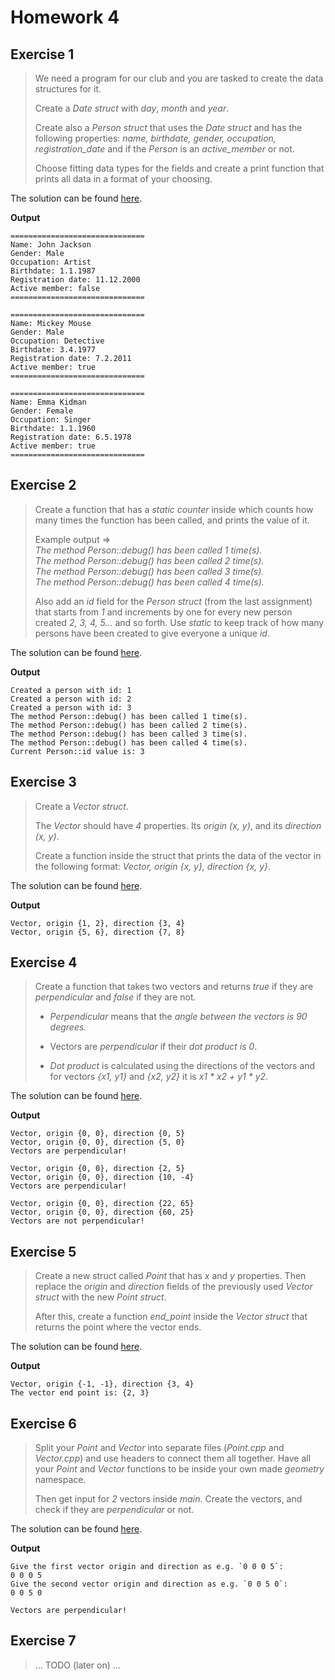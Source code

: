 # Homework 4

## Exercise 1

> We need a program for our club and you are tasked to create the data structures for it.
>
> Create a *Date struct* with *day*, *month* and *year*.
>
> Create also a *Person struct* that uses the *Date struct* and has the following properties: *name, birthdate, gender, occupation, registration_date* and if the *Person* is an *active_member* or not.
>
> Choose fitting data types for the fields and create a print function that prints all data in a format of your choosing.

The solution can be found [here](Exercise_1/).

**Output**

```
==============================
Name: John Jackson
Gender: Male
Occupation: Artist
Birthdate: 1.1.1987
Registration date: 11.12.2000
Active member: false
==============================

==============================
Name: Mickey Mouse
Gender: Male
Occupation: Detective
Birthdate: 3.4.1977
Registration date: 7.2.2011
Active member: true
==============================

==============================
Name: Emma Kidman
Gender: Female
Occupation: Singer
Birthdate: 1.1.1960
Registration date: 6.5.1978
Active member: true
==============================
```

## Exercise 2

> Create a function that has a *static counter* inside which counts how many times the function has been called, and prints the value of it.
>
> Example output =>  
> *The method Person::debug() has been called 1 time(s).*  
> *The method Person::debug() has been called 2 time(s).*  
> *The method Person::debug() has been called 3 time(s).*  
> *The method Person::debug() has been called 4 time(s).*
>
> Also add an *id* field for the *Person struct* (from the last assignment) that starts from *1* and increments by one for every new person created *2, 3, 4, 5...* and so forth. Use *static* to keep track of how many persons have been created to give everyone a unique *id*.

The solution can be found [here](Exercise_2/).

**Output**

```
Created a person with id: 1
Created a person with id: 2
Created a person with id: 3
The method Person::debug() has been called 1 time(s).
The method Person::debug() has been called 2 time(s).
The method Person::debug() has been called 3 time(s).
The method Person::debug() has been called 4 time(s).
Current Person::id value is: 3
```

## Exercise 3

> Create a *Vector struct*.
>
> The *Vector* should have *4* properties. Its *origin (x, y)*, and its *direction (x, y)*. 
>
> Create a function inside the struct that prints the data of the vector in the following format: *Vector, origin {x, y}, direction {x, y}*.

The solution can be found [here](Exercise_3/).

**Output**

```
Vector, origin {1, 2}, direction {3, 4}
Vector, origin {5, 6}, direction {7, 8}
```

## Exercise 4

> Create a function that takes two vectors and returns *true* if they are *perpendicular* and *false* if they are not.
>
> - *Perpendicular* means that the *angle between the vectors is 90 degrees.*
>
> - Vectors are *perpendicular* if their *dot product is 0*.
>
> - *Dot product* is calculated using the directions of the vectors and for vectors *{x1, y1}* and *{x2, y2}* it is _x1 * x2 + y1 * y2_.

The solution can be found [here](Exercise_4/).

**Output**

```
Vector, origin {0, 0}, direction {0, 5}
Vector, origin {0, 0}, direction {5, 0}
Vectors are perpendicular!

Vector, origin {0, 0}, direction {2, 5}
Vector, origin {0, 0}, direction {10, -4}
Vectors are perpendicular!

Vector, origin {0, 0}, direction {22, 65}
Vector, origin {0, 0}, direction {60, 25}
Vectors are not perpendicular!
```

## Exercise 5

> Create a new struct called *Point* that has *x* and *y* properties. Then replace the *origin* and *direction* fields of the previously used *Vector struct* with the new *Point struct*.
>
> After this, create a function *end_point* inside the *Vector struct* that returns the point where the vector ends.

The solution can be found [here](Exercise_5/).

**Output**

```
Vector, origin {-1, -1}, direction {3, 4}
The vector end point is: {2, 3}
```

## Exercise 6

> Split your *Point* and *Vector* into separate files (*Point.cpp* and *Vector.cpp*) and use headers to connect them all together. Have all your *Point* and *Vector* functions to be inside your own made *geometry* namespace.
>
> Then get input for *2* vectors inside *main*. Create the vectors, and check if they are *perpendicular* or not.

The solution can be found [here](Exercise_6/).

**Output**

```
Give the first vector origin and direction as e.g. `0 0 0 5`:
0 0 0 5
Give the second vector origin and direction as e.g. `0 0 5 0`:
0 0 5 0

Vectors are perpendicular!
```

## Exercise 7

> ... TODO (later on) ...

```cpp
```